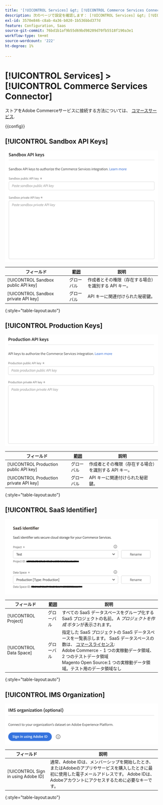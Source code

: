 ```yaml
---
title: '[!UICONTROL Services] &gt; [!UICONTROL Commerce Services Connector]'
description: 次のページで設定を確認します： [!UICONTROL Services] &gt; [!UICONTROL Commerce Services Connector] コマース管理のページ。
exl-id: 3570e846-c8ab-4a36-b020-1b536bbd377d
feature: Configuration, Saas
source-git-commit: 76bd1b1af9b55d69bd98209d70fb5518f190a3e1
workflow-type: tm+mt
source-wordcount: '222'
ht-degree: 1%

---
```


# [!UICONTROL Services] > [!UICONTROL Commerce Services Connector]

ストアをAdobe Commerceサービスに接続する方法については、 [コマースサービス](https://experienceleague.adobe.com/docs/commerce-merchant-services/user-guides/integration-services/saas.html).

{{config}}

## [!UICONTROL Sandbox API Keys]

![サンドボックス API キー](./assets/sandbox-key-saas-configuration.png)<!-- zoom -->

| フィールド | [範囲](../../getting-started/websites-stores-views.md#scope-settings) | 説明 |
|--- |--- |--- |
| [!UICONTROL Sandbox public API key] | グローバル | 作成者とその権限（存在する場合）を識別する API キー。 |
| [!UICONTROL Sandbox private API key] | グローバル | API キーに関連付けられた秘密鍵。 |

{:style=&quot;table-layout:auto&quot;}

## [!UICONTROL Production Keys]

![実稼動 API キー](./assets/prod-key-saas-configuration.png)<!-- zoom -->

| フィールド | [範囲](../../getting-started/websites-stores-views.md#scope-settings) | 説明 |
|--- |--- |--- |
| [!UICONTROL Production public API key] | グローバル | 作成者とその権限（存在する場合）を識別する API キー。 |
| [!UICONTROL Production private API key] | グローバル | API キーに関連付けられた秘密鍵。 |

{:style=&quot;table-layout:auto&quot;}

## [!UICONTROL SaaS Identifier]

![SaaS 識別子](./assets/saas-identifier.png)<!-- zoom -->

| フィールド | [範囲](../../getting-started/websites-stores-views.md#scope-settings) | 説明 |
|--- |--- |--- |
| [!UICONTROL Project] | グローバル | すべての SaaS データスペースをグループ化する SaaS プロジェクトの名前。 A _プロジェクトを作成_ ボタンが表示されます。 |
| [!UICONTROL Data Space] | グローバル | 指定した SaaS プロジェクトの SaaS データスペースを一覧表示します。 SaaS データスペースの数は、 [コマースライセンス](https://experienceleague.adobe.com/docs/commerce-merchant-services/user-guides/integration-services/saas.html):<br />Adobe Commerce - 1 つの実稼動データ領域、2 つのテストデータ領域<br />Magento Open Source:1 つの実稼動データ領域。テスト用のデータ領域なし |

{:style=&quot;table-layout:auto&quot;}

## [!UICONTROL IMS Organization]

![IMS 組織](./assets/ims-organization.png)<!-- zoom -->

| フィールド | 説明 |
|--- |--- |
| [!UICONTROL Sign in using Adobe ID] | 通常、Adobe IDは、メンバーシップを開始したとき、またはAdobeのアプリやサービスを購入したときに最初に使用した電子メールアドレスです。 Adobe IDは、Adobeアカウントにアクセスするために必要なキーです。 |

{:style=&quot;table-layout:auto&quot;}
